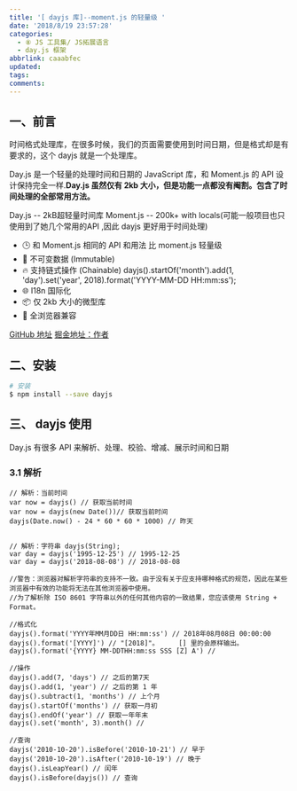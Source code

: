 ```yaml
---
title: '[ dayjs 库]--moment.js 的轻量级 '
date: '2018/8/19 23:57:28'
categories:
  - ⑧ JS 工具集/ JS拓展语言
  - day.js 框架
abbrlink: caaabfec
updated:
tags:
comments:
---
```


## 一、前言

时间格式处理库，在很多时候，我们的页面需要使用到时间日期，但是格式却是有要求的，这个 dayjs 就是一个处理库。

Day.js 是一个轻量的处理时间和日期的 JavaScript 库，和 Moment.js 的 API 设计保持完全一样.**Day.js 虽然仅有 2kb 大小，但是功能一点都没有阉割。包含了时间处理的全部常用方法。**

Day.js -- 2kB超轻量时间库
Moment.js -- 200k+ with locals(可能一般项目也只使用到了她几个常用的API ,因此 dayjs 更好用于时间处理)

- 🕒 和 Moment.js 相同的 API 和用法
    比 moment.js 轻量级
- 💪 不可变数据 (Immutable)
- 🔥 支持链式操作 (Chainable)
    dayjs().startOf('month').add(1, 'day').set('year', 2018).format('YYYY-MM-DD HH:mm:ss');
- 🌐 I18n 国际化
- 📦 仅 2kb 大小的微型库
- 👫 全浏览器兼容

[GitHub 地址](https://github.com/iamkun/dayjs)
[掘金地址：作者](https://juejin.im/post/5ade86ce518825673277da67)

## 二、安装

```bash
# 安装
$ npm install --save dayjs
```

## 三、 dayjs 使用

Day.js 有很多 API 来解析、处理、校验、增减、展示时间和日期

### 3.1 解析

```JS
// 解析：当前时间
var now = dayjs() // 获取当前时间
var now = dayjs(new Date())// 获取当前时间
dayjs(Date.now() - 24 * 60 * 60 * 1000) // 昨天


// 解析：字符串 dayjs(String);
var day = dayjs('1995-12-25') // 1995-12-25
var day = dayjs('2018-08-08') // 2018-08-08

//警告：浏览器对解析字符串的支持不一致。由于没有关于应支持哪种格式的规范，因此在某些浏览器中有效的功能将无法在其他浏览器中使用。
//为了解析除 ISO 8601 字符串以外的任何其他内容的一致结果，您应该使用 String + Format。

//格式化
dayjs().format('YYYY年MM月DD日 HH:mm:ss') // 2018年08月08日 00:00:00
dayjs().format('[YYYY]') // "[2018]"。     [] 里的会原样输出。
dayjs().format('{YYYY} MM-DDTHH:mm:ss SSS [Z] A') //

//操作
dayjs().add(7, 'days') // 之后的第7天
dayjs().add(1, 'year') // 之后的第 1 年
dayjs().subtract(1, 'months') // 上个月
dayjs().startOf('months') // 获取一月初
dayjs().endOf('year') // 获取一年年末
dayjs().set('month', 3).month() //

//查询
dayjs('2010-10-20').isBefore('2010-10-21') // 早于
dayjs('2010-10-20').isAfter('2010-10-19') // 晚于
dayjs().isLeapYear() // 闰年
dayjs().isBefore(dayjs()) // 查询



```
